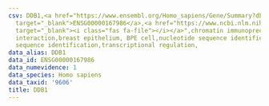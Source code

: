 ```yaml
---
csv: DDB1,<a href="https://www.ensembl.org/Homo_sapiens/Gene/Summary?db=core;g=ENSG00000167986"
  target="_blank">ENSG00000167986</a>,<a href="https://www.ncbi.nlm.nih.gov/pubmed/22863008"
  target="_blank"><i class="fas fa-file"></i></a>",chromatin immunoprecipitation assay,direct
  interaction,breast epithelium, BPE cell,nucleotide sequence identification,nucleotide
  sequence identification,transcriptional regulation,
data_alias: DDB1
data_id: ENSG00000167986
data_numevidence: 1
data_species: Homo sapiens
data_taxid: '9606'
title: DDB1
---
```

